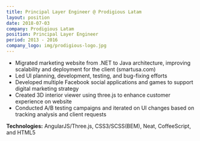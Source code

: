 ```yaml
---
title: Principal Layer Engineer @ Prodigious Latam
layout: position
date: 2018-07-03
company: Prodigious Latam
position: Principal Layer Engineer
period: 2013 - 2016
company_logo: img/prodigious-logo.jpg
---
```

- Migrated marketing website from .NET to Java architecture, improving scalability and deployment for the client (smartusa.com)
- Led UI planning, development, testing, and bug-fixing efforts
- Developed multiple Facebook social applications and games to support digital marketing strategy
- Created 3D interior viewer using three.js to enhance customer experience on website
- Conducted A/B testing campaigns and iterated on UI changes based on tracking analysis and client requests

**Technologies:** AngularJS/Three.js, CSS3/SCSS(BEM), Neat, CoffeeScript, and HTML5
